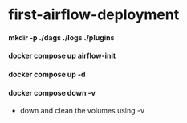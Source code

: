 # first-airflow-deployment
#### mkdir -p ./dags ./logs ./plugins
#### docker compose up airflow-init
#### docker compose up -d
#### docker compose down -v
- down and clean the volumes using -v